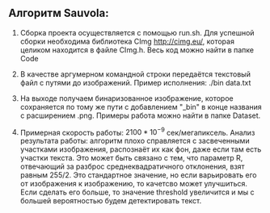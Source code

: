 ## Алгоритм Sauvola:

1. Сборка проекта осуществляется с помощью run.sh. Для успешной сборки необходима библиотека CImg http://cimg.eu/, которая целиком находится в файле CImg.h. Весь код можно найти в папке Code

2. В качестве аргумерном командной строки передаётся текстовый файл с путями до изображений.
Пример исполнения:
./bin data.txt

3. На выходе получаем бинаризованное изображение, которое сохраняется по тому же пути с добавлением "_bin" в конце названия с расширением .png. Примеры работа можно найти в папке Dataset.

4. Примерная скорость работы: $2100* 10^{-9}$ cек/мегапиксель.
   Анализ результата работы: алгоритм плохо справляется с засвеченными участками изображения, распознаёт их как фон, даже если там есть участки текста. Это может быть связано с тем, что параметр R, отвечающий за разброс среднеквадратичного отклонения, взят равным 255/2. Это стандартное значение, но если варьировать его от изображения к изображению, то качетсво может улучшиться. Если сделать его больше, то значение threshold увеличится и мы с большей вероятностью будем детектировать текст.
